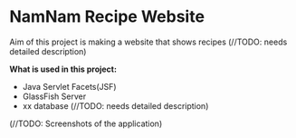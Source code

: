 # NamNam Recipe Website  

Aim of this project is making a website that shows recipes (//TODO: needs detailed description)

**What is used in this project:**
- Java Servlet Facets(JSF)
- GlassFish Server
- xx database (//TODO: needs detailed description)

(//TODO: Screenshots of the application)